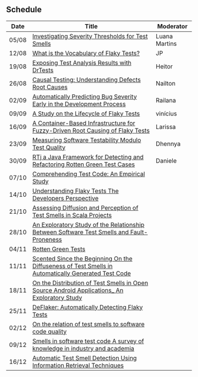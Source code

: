 ## Schedule

<table class="tg">
<thead>
  <tr>
    <th class="tg-0pky">Date</th>
    <th class="tg-0pky">Title</th>
    <th class="tg-0pky">Moderator</th>
  </tr>
</thead>
<tbody>
  <tr>
    <td class="tg-btxf">05/08</td>
    <td class="tg-btxf"><a href="https://zenodo.org/record/3744281" target="_blank" rel="noopener noreferrer">Investigating Severity Thresholds for Test Smells</a></td>
    <td class="tg-btxf">Luana Martins</td>
  </tr>
  <tr>
    <td class="tg-0pky">12/08</td>
    <td class="tg-0pky"><a href="http://gustavopinto.org/lost+found/msr2020.pdf" target="_blank" rel="noopener noreferrer">What is the Vocabulary of Flaky Tests?</a></td>
    <td class="tg-0pky">JP</td>
  </tr>
  <tr>
    <td class="tg-btxf">19/08</td>
    <td class="tg-btxf"><a href="https://hal.inria.fr/hal-02404040/document" target="_blank" rel="noopener noreferrer">Exposing Test Analysis Results with DrTests</a></td>
    <td class="tg-btxf">Heitor</td>
  </tr>
  <tr>
    <td class="tg-0pky">26/08</td>
    <td class="tg-0pky"><a href="https://arxiv.org/abs/1809.06991" target="_blank" rel="noopener noreferrer">Causal Testing: Understanding Defects Root Causes</a></td>
    <td class="tg-0pky">Nailton</td>
  </tr>
  <tr>
    <td class="tg-btxf">02/09</td>
    <td class="tg-btxf"><a href="https://www.sqrlab.ca/publications/icse2020-nier/" target="_blank" rel="noopener noreferrer">Automatically Predicting Bug Severity Early in the Development Process</a></td>
    <td class="tg-btxf">Railana</td>
  </tr>
  <tr>
    <td class="tg-0pky">09/09</td>
    <td class="tg-0pky"><a href="http://mir.cs.illinois.edu/winglam/publications/2020/LamETAL20FaTB.pdf" target="_blank" rel="noopener noreferrer">A Study on the Lifecycle of Flaky Tests</a></td>
    <td class="tg-0pky">vinícius</td>
  </tr>
  <tr>
    <td class="tg-btxf">16/09</td>
    <td class="tg-btxf"><a href="https://valerio65.github.io/assets/pdf/terragni-icse-2020.pdf" target="_blank" rel="noopener noreferrer">A Container-Based Infrastructure for Fuzzy-Driven Root Causing of Flaky Tests</a></td>
    <td class="tg-btxf">Larissa</td>
  </tr>
  <tr>
    <td class="tg-0pky">23/09</td>
    <td class="tg-0pky"><a href="https://valerio65.github.io/assets/pdf/terragni-icpc-2020.pdf" target="_blank" rel="noopener noreferrer">Measuring Software Testability Modulo Test Quality</a></td>
    <td class="tg-0pky">Dhennya</td>
  </tr>
  <tr>
    <td class="tg-btxf">30/09</td>
    <td class="tg-btxf"><a href="https://arxiv.org/abs/1912.07322" target="_blank" rel="noopener noreferrer">RTj a Java Framework for Detecting and Refactoring Rotten Green Test Cases</a></td>
    <td class="tg-btxf">Daniele</td>
  </tr>
  <tr>
    <td class="tg-0pky">07/10</td>
    <td class="tg-0pky"><a href="https://arxiv.org/abs/1907.13365" target="_blank" rel="noopener noreferrer">Comprehending Test Code: An Empirical Study</a></td>
    <td class="tg-0pky"></td>
  </tr>
  <tr>
    <td class="tg-btxf">14/10</td>
    <td class="tg-btxf"><a href="https://arxiv.org/pdf/1907.01466.pdf" target="_blank" rel="noopener noreferrer">Understanding Flaky Tests The Developers Perspective</a></td>
    <td class="tg-btxf"></td>
  </tr>
  <tr>
    <td class="tg-0pky">21/10</td>
    <td class="tg-0pky"><a href="http://soft.vub.ac.be/Publications/2019/vub-soft-tr-19-06.pdf" target="_blank" rel="noopener noreferrer">Assessing Diffusion and Perception of Test Smells in Scala Projects</a></td>
    <td class="tg-0pky"></td>
  </tr>
  <tr>
    <td class="tg-btxf">28/10</td>
    <td class="tg-btxf"><a href="https://ieeexplore.ieee.org/abstract/document/8847402/" target="_blank" rel="noopener noreferrer">An Exploratory Study of the Relationship Between Software Test Smells and Fault-Proneness</a></td>
    <td class="tg-btxf"></td>
  </tr>
  <tr>
    <td class="tg-0pky">04/11</td>
    <td class="tg-0pky"><a href="https://rmod.inria.fr/archives/papers/Delp19a-RottenGreenTests-ICSE2019.pdf" target="_blank" rel="noopener noreferrer">Rotten Green Tests</a></td>
    <td class="tg-0pky"></td>
  </tr>
  <tr>
    <td class="tg-btxf">11/11</td> 
    <td class="tg-btxf"><a href="https://www.sciencedirect.com/science/article/pii/S0164121219301487" target="_blank" rel="noopener noreferrer">Scented Since the Beginning On the Diffuseness of Test Smells in Automatically Generated Test Code </a> </td>
    <td class="tg-btxf"></td>
  </tr>
  <tr>
    <td class="tg-0pky">18/11</td>
    <td class="tg-0pky"> <a href="https://fpalomba.github.io/pdf/Conferencs/C44.pdf" target="_blank" rel="noopener noreferrer">On the Distribution of Test Smells in Open Source Android  Applications_ An Exploratory Study </a></td>
    <td class="tg-0pky"></td>
  </tr>
  <tr>
    <td class="tg-0pky">25/11</td>
    <td class="tg-0pky"> <a href="https://dl.acm.org/doi/10.1145/3180155.3180164" target="_blank" rel="noopener noreferrer">DeFlaker: Automatically Detecting Flaky Tests </a></td>
    <td class="tg-0pky"></td>
  </tr>
  <tr>
<td class="tg-btxf">02/12</td>
    <td class="tg-0pky"> <a href="https://zenodo.org/record/1689875" target="_blank" rel="noopener noreferrer">On the relation of test smells to software code quality</a></td>
    <td class="tg-0pky"></td>
  </tr>
  <tr>
    <td class="tg-0pky">09/12</td>
    <td class="tg-0pky"> <a href="https://www.sciencedirect.com/science/article/pii/S0164121217303060" target="_blank" rel="noopener noreferrer"> Smells in software test code A survey of knowledge in industry and academia</a></td>
    <td class="tg-0pky"></td>
  </tr>
  <tr>
<td class="tg-btxf">16/12</td>
    <td class="tg-0pky"> <a href="https://azaidman.github.io/publications/palombaICSME2018.pdf" target="_blank" rel="noopener noreferrer">Automatic Test Smell Detection Using Information Retrieval Techniques</a></td>
    <td class="tg-0pky"></td>
  </tr>
  <tr>
</tbody>
</table>
